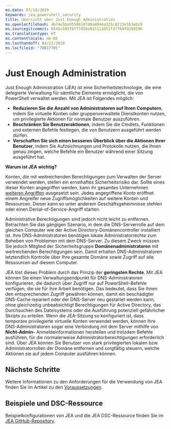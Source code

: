 ```yaml
---
ms.date: 07/10/2019
keywords: jea,powershell,security
title: Übersicht über Just Enough Administration
ms.openlocfilehash: 4b74e5be9558810748a8844a325c8213e1b3ebc9
ms.sourcegitcommit: 6545c60578f7745be015111052fd7769f8289296
ms.translationtype: HT
ms.contentlocale: de-DE
ms.lasthandoff: 04/22/2020
ms.locfileid: "70017701"
---
```

# <a name="just-enough-administration"></a>Just Enough Administration

Just Enough Administration (JEA) ist eine Sicherheitstechnologie, die eine delegierte Verwaltung für sämtliche Elemente ermöglicht, die von PowerShell verwaltet werden. Mit JEA ist Folgendes möglich:

- **Reduzieren Sie die Anzahl von Administratoren auf Ihren Computern**, indem Sie virtuelle Konten oder gruppenverwaltete Dienstkonten nutzen, um privilegierte Aktionen für normale Benutzer auszuführen.
- **Beschränken Sie Benutzeraktionen**, indem Sie die Cmdlets, Funktionen und externen Befehle festlegen, die von Benutzern ausgeführt werden dürfen.
- **Verschaffen Sie sich einen besseren Überblick über die Aktionen Ihrer Benutzer**, indem Sie Aufzeichnungen und Protokolle nutzen, die Ihnen genau zeigen, welche Befehle ein Benutzer während einer Sitzung ausgeführt hat.

**Warum ist JEA wichtig?**

Konten, die mit weitreichenden Berechtigungen zum Verwalten der Server verwendet werden, stellen ein ernsthaftes Sicherheitsrisiko dar. Sollte eines dieser Konten angegriffen werden, kann ihr gesamtes Unternehmen [weiteren Angriffen](https://aka.ms/pth) ausgesetzt sein. Jedes angegriffene Konto eröffnet einem Angreifer neue Zugriffsmöglichkeiten auf weitere Konten und Ressourcen. Dieser kann so unter anderem Geschäftsgeheimnisse stehlen oder einen Denial-of-Service-Angriff starten.

Administrative Berechtigungen sind jedoch nicht leicht zu entfernen. Betrachten Sie das gängigen Szenario, in dem die DNS-Serverrolle auf dem gleichen Computer wie der Active Directory-Domänencontroller installiert ist. Ihre DNS-Administratoren benötigen lokale Administratorrechte zum Beheben von Problemen mit dem DNS-Server. Zu diesem Zweck müssen Sie jedoch Mitglied der Sicherheitsgruppe **Domänenadministratoren** mit weitreichenden Berechtigungen sein. Damit erhalten DNS-Administratoren letztendlich Kontrolle über Ihre gesamte Domäne sowie Zugriff auf alle Ressourcen auf diesem Computer.

JEA löst dieses Problem durch das Prinzip der **geringsten Rechte**. Mit JEA können Sie einen Verwaltungsendpunkt für DNS-Administratoren konfigurieren, die dadurch über Zugriff nur auf PowerShell-Befehle verfügen, die sie für ihre Arbeit benötigen. Das bedeutet, dass Sie ihnen den entsprechenden Zugriff gewähren können, damit ein beschädigter DNS-Cache repariert oder der DNS-Server neu gestartet werden kann, ohne gleichzeitig unbeabsichtigt Berechtigungen für Active Directory, das Durchsuchen des Dateisystems oder die Ausführung potenziell gefährlicher Skripts zu erteilen. Wenn die JEA-Sitzung so konfiguriert ist, dass temporäre privilegierte virtuelle Konten verwendet werden, können Ihre DNS-Administratoren sogar eine Verbindung mit dem Server mithilfe von **Nicht-Admin-** Anmeldeinformationen herstellen und trotzdem Befehle ausführen, für die normalerweise Administratorberechtigungen erforderlich sind. Über JEA können Sie Benutzer von stark privilegierten lokalen bzw. Administratorrollen der Domäne entfernen und sorgfältig steuern, welche Aktionen sie auf jedem Computer ausführen können.

## <a name="next-steps"></a>Nächste Schritte

Weitere Informationen zu den Anforderungen für die Verwendung von JEA finden Sie im Artikel zu den [Voraussetzungen](prerequisites.md).

## <a name="samples-and-dsc-resource"></a>Beispiele und DSC-Ressource

Beispielkonfigurationen von JEA und die JEA DSC-Ressource finden Sie im [JEA GitHub-Repository](https://github.com/PowerShell/JEA).
